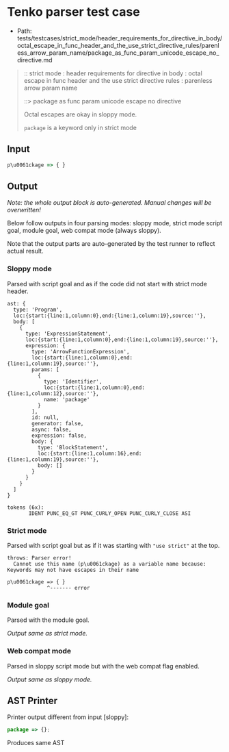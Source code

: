 # Tenko parser test case

- Path: tests/testcases/strict_mode/header_requirements_for_directive_in_body/octal_escape_in_func_header_and_the_use_strict_directive_rules/parenless_arrow_param_name/package_as_func_param_unicode_escape_no_directive.md

> :: strict mode : header requirements for directive in body : octal escape in func header and the use strict directive rules : parenless arrow param name
>
> ::> package as func param unicode escape no directive
>
> Octal escapes are okay in sloppy mode. 
>
> `package` is a keyword only in strict mode

## Input

`````js
p\u0061ckage => { }
`````

## Output

_Note: the whole output block is auto-generated. Manual changes will be overwritten!_

Below follow outputs in four parsing modes: sloppy mode, strict mode script goal, module goal, web compat mode (always sloppy).

Note that the output parts are auto-generated by the test runner to reflect actual result.

### Sloppy mode

Parsed with script goal and as if the code did not start with strict mode header.

`````
ast: {
  type: 'Program',
  loc:{start:{line:1,column:0},end:{line:1,column:19},source:''},
  body: [
    {
      type: 'ExpressionStatement',
      loc:{start:{line:1,column:0},end:{line:1,column:19},source:''},
      expression: {
        type: 'ArrowFunctionExpression',
        loc:{start:{line:1,column:0},end:{line:1,column:19},source:''},
        params: [
          {
            type: 'Identifier',
            loc:{start:{line:1,column:0},end:{line:1,column:12},source:''},
            name: 'package'
          }
        ],
        id: null,
        generator: false,
        async: false,
        expression: false,
        body: {
          type: 'BlockStatement',
          loc:{start:{line:1,column:16},end:{line:1,column:19},source:''},
          body: []
        }
      }
    }
  ]
}

tokens (6x):
       IDENT PUNC_EQ_GT PUNC_CURLY_OPEN PUNC_CURLY_CLOSE ASI
`````

### Strict mode

Parsed with script goal but as if it was starting with `"use strict"` at the top.

`````
throws: Parser error!
  Cannot use this name (p\u0061ckage) as a variable name because: Keywords may not have escapes in their name

p\u0061ckage => { }
             ^------- error
`````


### Module goal

Parsed with the module goal.

_Output same as strict mode._

### Web compat mode

Parsed in sloppy script mode but with the web compat flag enabled.

_Output same as sloppy mode._

## AST Printer

Printer output different from input [sloppy]:

````js
package => {};
````

Produces same AST
